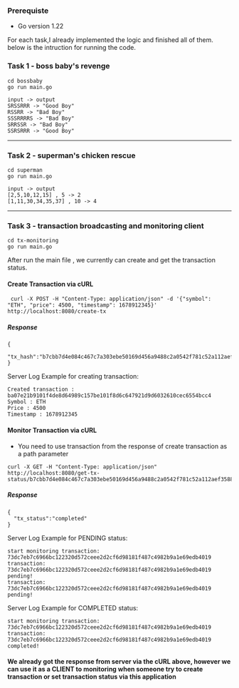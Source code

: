 ### Prerequiste
- Go version 1.22  

For each task,I already implemented the logic and finished all of them. below is the intruction for running the code.  

### Task 1 - boss baby's revenge

```
cd bossbaby
go run main.go
```

```
input -> output
SRSSRRR -> "Good Boy"
RSSRR -> "Bad Boy"
SSSRRRRS -> "Bad Boy"
SRRSSR -> "Bad Boy"
SSRSRRR -> "Good Boy"
```
---

### Task 2 - superman's chicken rescue

```
cd superman
go run main.go
```

```
input -> output
[2,5,10,12,15] , 5 -> 2
[1,11,30,34,35,37] , 10 -> 4
```

---

### Task 3 - transaction broadcasting and monitoring client

```
cd tx-monitoring
go run main.go
```

After run the main file , we currently can create and get the transaction status.  

#### Create Transaction via cURL

```
 curl -X POST -H "Content-Type: application/json" -d '{"symbol": "ETH", "price": 4500, "timestamp": 1678912345}' http://localhost:8080/create-tx
```

##### Response  
```
{
  "tx_hash":"b7cbb7d4e084c467c7a303ebe50169d456a9488c2a0542f781c52a112aef3588"
}
```
  
Server Log Example for creating transaction:  
```
Created transaction : ba07e21b9101f4de8d64989c157be101f8d6c647921d9d6032610cec6554bcc4
Symbol : ETH
Price : 4500
Timestamp : 1678912345
```

#### Monitor Transaction via cURL  

- You need to use transaction from the response of create transaction as a path parameter

```
curl -X GET -H "Content-Type: application/json" http://localhost:8080/get-tx-status/b7cbb7d4e084c467c7a303ebe50169d456a9488c2a0542f781c52a112aef3588
```

##### Response

```
{
  "tx_status":"completed"
}
```
  
Server Log Example for PENDING status:  
```
start monitoring transaction: 73dc7eb7c6966bc122320d572ceee2d2cf6d98181f487c4982b9a1e69edb4019
transaction: 73dc7eb7c6966bc122320d572ceee2d2cf6d98181f487c4982b9a1e69edb4019 pending!
transaction: 73dc7eb7c6966bc122320d572ceee2d2cf6d98181f487c4982b9a1e69edb4019 pending!
```

Server Log Example for COMPLETED status:  
```
start monitoring transaction: 73dc7eb7c6966bc122320d572ceee2d2cf6d98181f487c4982b9a1e69edb4019
transaction: 73dc7eb7c6966bc122320d572ceee2d2cf6d98181f487c4982b9a1e69edb4019 completed!
```


#### We already got the response from server via the cURL above, however we can use it as a CLIENT to monitoring when someone try to create transaction or set transaction status via this application


